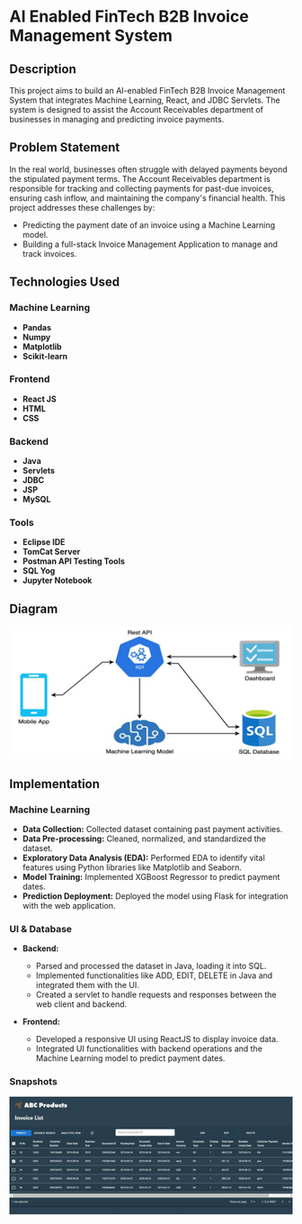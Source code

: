 # **AI Enabled FinTech B2B Invoice Management System**

## **Description**
This project aims to build an AI-enabled FinTech B2B Invoice Management System that integrates Machine Learning, React, and JDBC Servlets. The system is designed to assist the Account Receivables department of businesses in managing and predicting invoice payments.

## **Problem Statement**
In the real world, businesses often struggle with delayed payments beyond the stipulated payment terms. The Account Receivables department is responsible for tracking and collecting payments for past-due invoices, ensuring cash inflow, and maintaining the company's financial health. This project addresses these challenges by:

- Predicting the payment date of an invoice using a Machine Learning model.
- Building a full-stack Invoice Management Application to manage and track invoices.

## **Technologies Used**

### **Machine Learning**
- **Pandas**
- **Numpy**
- **Matplotlib**
- **Scikit-learn**

### **Frontend**
- **React JS**
- **HTML**
- **CSS**

### **Backend**
- **Java**
- **Servlets**
- **JDBC**
- **JSP**
- **MySQL**

### **Tools**
- **Eclipse IDE**
- **TomCat Server**
- **Postman API Testing Tools**
- **SQL Yog**
- **Jupyter Notebook**

## **Diagram**
![Diagram](https://github.com/nir25aj/AI_Enabled_Invoice_Management_Application/blob/my-new-branch/Back_End/Backend/Data_Model.png "Diagram")

## **Implementation**

### **Machine Learning**
- **Data Collection:** Collected dataset containing past payment activities.
- **Data Pre-processing:** Cleaned, normalized, and standardized the dataset.
- **Exploratory Data Analysis (EDA):** Performed EDA to identify vital features using Python libraries like Matplotlib and Seaborn.
- **Model Training:** Implemented XGBoost Regressor to predict payment dates.
- **Prediction Deployment:** Deployed the model using Flask for integration with the web application.

### **UI & Database**
- **Backend:**
  - Parsed and processed the dataset in Java, loading it into SQL.
  - Implemented functionalities like ADD, EDIT, DELETE in Java and integrated them with the UI.
  - Created a servlet to handle requests and responses between the web client and backend.
  
- **Frontend:**
  - Developed a responsive UI using ReactJS to display invoice data.
  - Integrated UI functionalities with backend operations and the Machine Learning model to predict payment dates.

### **Snapshots**
![UI Screenshot](https://github.com/nir25aj/AI_Enabled_Invoice_Management_Application/blob/my-new-branch/Front_End/Frontend/UI.png "Invoice Management UI")
